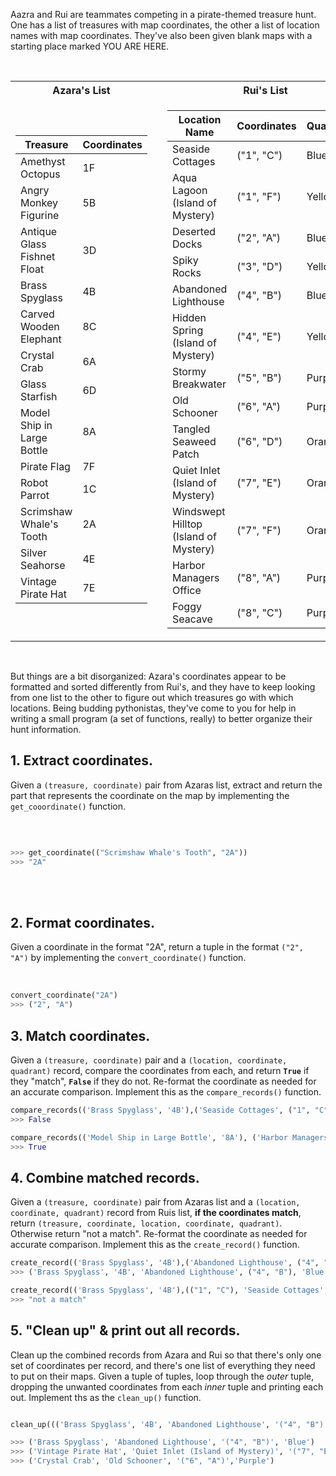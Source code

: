Aazra and Rui are teammates competing in a pirate-themed treasure hunt. One has a list of treasures with map coordinates, the other a list of location names with map coordinates. They've also been given blank maps with a starting place marked YOU ARE HERE.

<br>
<table>
<tr><th>Azara's List</th><th></th><th>Rui's List</th></tr>
<tr><td>

| Treasure                    | Coordinates |
| --------------------------- | ----------- |
| Amethyst Octopus            | 1F          |
| Angry Monkey Figurine       | 5B          |
| Antique Glass Fishnet Float | 3D          |
| Brass Spyglass              | 4B          |
| Carved Wooden Elephant      | 8C          |
| Crystal Crab                | 6A          |
| Glass Starfish              | 6D          |
| Model Ship in Large Bottle  | 8A          |
| Pirate Flag                 | 7F          |
| Robot Parrot                | 1C          |
| Scrimshaw Whale's Tooth     | 2A          |
| Silver Seahorse             | 4E          |
| Vintage Pirate Hat          | 7E          |

</td><td></td><td>

| Location Name                         | Coordinates | Quandrant |
| ------------------------------------- | ----------- | --------- |
| Seaside Cottages                      | ("1", "C")  | Blue      |
| Aqua Lagoon (Island of Mystery)       | ("1", "F")  | Yellow    |
| Deserted Docks                        | ("2", "A")  | Blue      |
| Spiky Rocks                           | ("3", "D")  | Yellow    |
| Abandoned Lighthouse                  | ("4", "B")  | Blue      |
| Hidden Spring (Island of Mystery)     | ("4", "E")  | Yellow    |
| Stormy Breakwater                     | ("5", "B")  | Purple    |
| Old Schooner                          | ("6", "A")  | Purple    |
| Tangled Seaweed Patch                 | ("6", "D")  | Orange    |
| Quiet Inlet (Island of Mystery)       | ("7", "E")  | Orange    |
| Windswept Hilltop (Island of Mystery) | ("7", "F")  | Orange    |
| Harbor Managers Office                | ("8", "A")  | Purple    |
| Foggy Seacave                         | ("8", "C")  | Purple    |

</td></tr>
</table>

<br>

But things are a bit disorganized: Azara's coordinates appear to be formatted and sorted differently from Rui's, and they have to keep looking from one list to the other to figure out which treasures go with which locations. Being budding pythonistas, they've come to you for help in writing a small program (a set of functions, really) to better organize their hunt information.

## 1. Extract coordinates.

Given a `(treasure, coordinate)` pair from Azaras list, extract and return the part that represents the coordinate on the map by implementing the `get_cooordinate()` function.

​

```python

>>> get_coordinate(("Scrimshaw Whale's Tooth", "2A"))
>>> "2A"

```

​  
​

## 2. Format coordinates.

Given a coordinate in the format "2A", return a tuple in the format `("2", "A")` by implementing the `convert_coordinate()` function.

​

```python
convert_coordinate("2A")
>>> ("2", "A")

```

## 3. Match coordinates.

Given a `(treasure, coordinate)` pair and a `(location, coordinate, quadrant)` record, compare the coordinates from each, and return **`True`** if they "match", **`False`** if they do not. Re-format the coordinate as needed for an accurate comparison. Implement this as the `compare_records()` function.

```python
compare_records(('Brass Spyglass', '4B'),('Seaside Cottages', ("1", "C"), 'blue'))
>>> False

compare_records(('Model Ship in Large Bottle', '8A'), ('Harbor Managers Office', ("8", "A"), 'purple'))
>>> True
```

## 4. Combine matched records.

Given a `(treasure, coordinate)` pair from Azaras list and a `(location, coordinate, quadrant)` record from Ruis list, **if the coordinates match**, return `(treasure, coordinate, location, coordinate, quadrant)`. Otherwise return "not a match". Re-format the coordinate as needed for accurate comparison. Implement this as the `create_record()` function.

```python
create_record(('Brass Spyglass', '4B'),('Abandoned Lighthouse', ("4", "B"), 'Blue'))
>>> ('Brass Spyglass', '4B', 'Abandoned Lighthouse', ("4", "B"), 'Blue')

create_record(('Brass Spyglass', '4B'),(("1", "C"), 'Seaside Cottages', 'blue'))
>>> "not a match"

```

## 5. "Clean up" & print out all records.

Clean up the combined records from Azara and Rui so that there's only one set of coordinates per record, and there's one list of everything they need to put on their maps.
Given a tuple of tuples, loop through the _outer_ tuple, dropping the unwanted coordinates from each _inner_ tuple and printing each out. Implement ths as the `clean_up()` function.

```python

clean_up((('Brass Spyglass', '4B', 'Abandoned Lighthouse', '("4", "B")', 'Blue'), ('Vintage Pirate Hat', '7E', 'Quiet Inlet (Island of Mystery)', '("7", "E")', 'Orange'), ('Crystal Crab', '6A', 'Old Schooner', '("6", "A")', 'Purple')))

>>> ('Brass Spyglass', 'Abandoned Lighthouse', '("4", "B")', 'Blue')
>>> ('Vintage Pirate Hat', 'Quiet Inlet (Island of Mystery)', '("7", "E")', 'Orange')
>>> ('Crystal Crab', 'Old Schooner', '("6", "A")','Purple')

```
